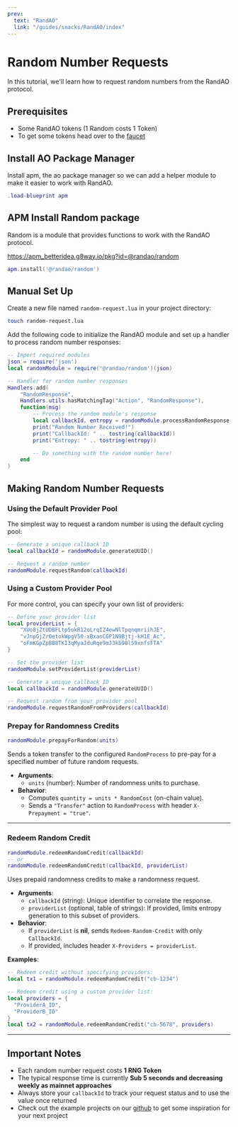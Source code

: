 ```yaml
---
prev:
  text: "RandAO"
  link: "/guides/snacks/RandAO/index"
---
```


# Random Number Requests

In this tutorial, we'll learn how to request random numbers from the RandAO protocol.

## Prerequisites

- Some RandAO tokens (1 Random costs 1 Token)
- To get some tokens head over to the [faucet](https://providers_randao.arweave.net/faucet)

## Install AO Package Manager

Install apm, the ao package manager so we can add a helper module to make it easier to work with RandAO.

```lua
.load-blueprint apm
```

## APM Install Random package

Random is a module that provides functions to work with the RandAO protocol.

https://apm_betteridea.g8way.io/pkg?id=@randao/random

```lua
apm.install('@randao/random')
```

## Manual Set Up

Create a new file named `random-request.lua` in your project directory:

```bash
touch random-request.lua
```

Add the following code to initialize the RandAO module and set up a handler to process random number responses:

```lua
-- Import required modules
json = require('json')
local randomModule = require('@randao/random')(json)

-- Handler for random number responses
Handlers.add(
    "RandomResponse",
    Handlers.utils.hasMatchingTag("Action", "RandomResponse"),
    function(msg)
        -- Process the random module's response
        local callbackId, entropy = randomModule.processRandomResponse(msg.From, msg.Data)
        print("Random Number Received!")
        print("CallbackId: " .. tostring(callbackId))
        print("Entropy: " .. tostring(entropy))

        -- Do something with the random number here!
    end
)
```

## Making Random Number Requests

### Using the Default Provider Pool

The simplest way to request a random number is using the default cycling pool:

```lua
-- Generate a unique callback ID
local callbackId = randomModule.generateUUID()

-- Request a random number
randomModule.requestRandom(callbackId)
```

### Using a Custom Provider Pool

For more control, you can specify your own list of providers:

```lua
-- Define your provider list
local providerList = {
    "XUo8jZtUDBFLtp5okR12oLrqIZ4ewNlTpqnqmriihJE",
    "vJnpGjZrOetokWpgV50-xBxanCGP1N9Bjtj-kH1E_Ac",
    "oFmKGpZpBB8TKI3qMyaJduRqe9mJ3kb98lS9xnfsFTA"
}

-- Set the provider list
randomModule.setProviderList(providerList)

-- Generate a unique callback ID
local callbackId = randomModule.generateUUID()

-- Request random from your provider pool
randomModule.requestRandomFromProviders(callbackId)
```

### Prepay for Randomness Credits

```lua
randomModule.prepayForRandom(units)
```

Sends a token transfer to the configured `RandomProcess` to pre-pay for a specified number of future random requests.

- **Arguments**:
  - `units` (number): Number of randomness units to purchase.
- **Behavior**:
  - Computes `quantity = units * RandomCost` (on-chain value).
  - Sends a `"Transfer"` action to `RandomProcess` with header `X-Prepayment = "true"`.

---

### Redeem Random Credit

```lua
randomModule.redeemRandomCredit(callbackId)
-- or
randomModule.redeemRandomCredit(callbackId, providerList)
```

Uses prepaid randomness credits to make a randomness request.

- **Arguments**:
  - `callbackId` (string): Unique identifier to correlate the response.
  - `providerList` (optional, table of strings): If provided, limits entropy generation to this subset of providers.
- **Behavior**:
  - If `providerList` is **nil**, sends `Redeem-Random-Credit` with only `CallbackId`.
  - If provided, includes header `X-Providers = providerList`.

**Examples**:

```lua
-- Redeem credit without specifying providers:
local tx1 = randomModule.redeemRandomCredit("cb-1234")

-- Redeem credit using a custom provider list:
local providers = {
  "ProviderA_ID",
  "ProviderB_ID"
}
local tx2 = randomModule.redeemRandomCredit("cb-5678", providers)
```

---

## Important Notes

- Each random number request costs **1 RNG Token**
- The typical response time is currently **Sub 5 seconds and decreasing weekly as mainnet approaches**
- Always store your `callbackId` to track your request status and to use the value once returned
- Check out the example projects on our [github](https://github.com/RandAOLabs/Random-Module/tree/main/examples) to get some inspiration for your next project
